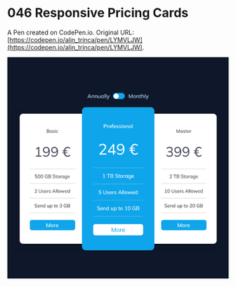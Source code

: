 # 046 Responsive Pricing Cards

A Pen created on CodePen.io. Original URL: [https://codepen.io/alin_trinca/pen/LYMVLJW](https://codepen.io/alin_trinca/pen/LYMVLJW).

![Responsive Pricing Cards Screenshot](responsive-pricing-cards.png)
